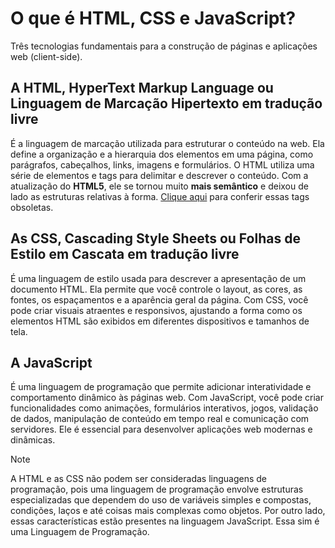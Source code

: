 # O que é HTML, CSS e JavaScript?
Três tecnologias fundamentais para a construção de páginas e aplicações web (client-side).
## A HTML, HyperText Markup Language ou Linguagem de Marcação Hipertexto em tradução livre
É a linguagem de marcação utilizada para estruturar o conteúdo na web. Ela define a organização e a hierarquia dos elementos em uma página, como parágrafos, cabeçalhos, links, imagens e formulários. O HTML utiliza uma série de elementos e tags para delimitar e descrever o conteúdo. Com a atualização do **HTML5**, ele se tornou muito **mais semântico** e deixou de lado as estruturas relativas à forma. [Clique aqui](https://www.w3.org/TR/2014/REC-html5-20141028/obsolete.html) para conferir essas tags obsoletas.
## As CSS, Cascading Style Sheets ou Folhas de Estilo em Cascata em tradução livre
É uma linguagem de estilo usada para descrever a apresentação de um documento HTML. Ela permite que você controle o layout, as cores, as fontes, os espaçamentos e a aparência geral da página. Com CSS, você pode criar visuais atraentes e responsivos, ajustando a forma como os elementos HTML são exibidos em diferentes dispositivos e tamanhos de tela.
## A JavaScript
É uma linguagem de programação que permite adicionar interatividade e comportamento dinâmico às páginas web. Com JavaScript, você pode criar funcionalidades como animações, formulários interativos, jogos, validação de dados, manipulação de conteúdo em tempo real e comunicação com servidores. Ele é essencial para desenvolver aplicações web modernas e dinâmicas.

> [!NOTE]
> A HTML e as CSS não podem ser consideradas linguagens de programação, pois uma linguagem de programação envolve estruturas especializadas que dependem do uso de variáveis simples e compostas, condições, laços e até coisas mais complexas como objetos. Por outro lado, essas características estão presentes na linguagem JavaScript. Essa sim é uma Linguagem de Programação.
